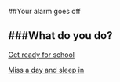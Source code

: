 ##Your alarm goes off

###What do you do?  
---
[Get ready for school](events/school.md)  

[Miss a day and sleep in](events/miss.md)